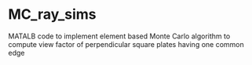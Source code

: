# MC_ray_sims
MATALB code to implement element based Monte Carlo algorithm to compute view factor of perpendicular square plates having one common edge
